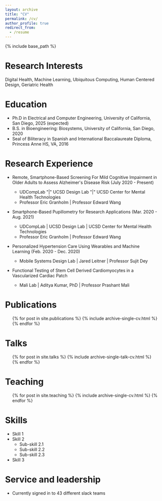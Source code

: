 ```yaml
---
layout: archive
title: "CV"
permalink: /cv/
author_profile: true
redirect_from:
  - /resume
---
```


{% include base_path %}

Research Interests
======
Digital Health, Machine Learning, Ubiquitous Computing, Human Centered Design, Geriatric Health

Education
======
* Ph.D in Electrical and Computer Engineering, University of California, San Diego, 2025 (expected)
* B.S. in Bioengineering: Biosystems, University of California, San Diego, 2020
* Seal of Biliteracy in Spanish and International Baccalaureate Diploma, Princess Anne HS, VA, 2016


Research Experience
======
* Remote, Smartphone-Based Screening For Mild Cognitive Impairment in Older Adults to Assess      Alzheimer's Disease Risk (July 2020 - Present)
  * UDCompLab "|" UCSD Design Lab "|" UCSD Center for Mental Health Technologies
  * Professor Eric Granholm | Professor Edward Wang

* Smartphone-Based Pupillometry for Research Applications (Mar. 2020 - Aug. 2021)
  * UDCompLab | UCSD Design Lab | UCSD Center for Mental Health Technologies
  * Professor Eric Granholm | Professor Edward Wang

* Personalized Hypertension Care Using Wearables and Machine Learning (Feb. 2020 - Dec. 2020)
  * Mobile Systems Design Lab | Jared Leitner | Professor Sujit Dey

* Functional Testing of Stem Cell Derived Cardiomyocytes in a Vascularized Cardiac Patch
  * Mali Lab | Aditya Kumar, PhD | Professor Prashant Mali




Publications
======
  <ul>{% for post in site.publications %}
    {% include archive-single-cv.html %}
  {% endfor %}</ul>
  
Talks
======
  <ul>{% for post in site.talks %}
    {% include archive-single-talk-cv.html %}
  {% endfor %}</ul>
  
Teaching
======
  <ul>{% for post in site.teaching %}
    {% include archive-single-cv.html %}
  {% endfor %}</ul>
  
Skills
======
* Skill 1
* Skill 2
  * Sub-skill 2.1
  * Sub-skill 2.2
  * Sub-skill 2.3
* Skill 3
  
Service and leadership
======
* Currently signed in to 43 different slack teams
